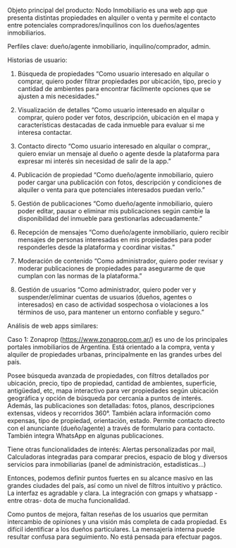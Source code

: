 Objeto principal del producto:
Nodo Inmobiliario es una web app que presenta distintas propiedades en alquiler o venta y permite el contacto entre potenciales compradores/inquilinos con los dueños/agentes inmobiliarios.

Perfiles clave: dueño/agente inmobiliario, inquilino/comprador, admin.

Historias de usuario:

1. Búsqueda de propiedades “Como usuario interesado en alquilar o comprar, quiero poder filtrar propiedades por ubicación, tipo, precio y cantidad de ambientes para encontrar fácilmente opciones que se ajusten a mis necesidades.”

2. Visualización de detalles “Como usuario interesado en alquilar o comprar, quiero poder ver fotos, descripción, ubicación en el mapa y características destacadas de cada inmueble para evaluar si me interesa contactar.

3. Contacto directo “Como usuario interesado en alquilar o comprar,, quiero enviar un mensaje al dueño o agente desde la plataforma para expresar mi interés sin necesidad de salir de la app.”

4. Publicación de propiedad “Como dueño/agente inmobiliario,  quiero poder cargar una publicación con fotos, descripción y condiciones de alquiler o venta para que potenciales interesados puedan verlo.”

5. Gestión de publicaciones “Como dueño/agente inmobiliario, quiero poder editar, pausar o eliminar mis publicaciones según cambie la disponibilidad del inmueble para gestionarlas adecuadamente.”

6. Recepción de mensajes “Como dueño/agente inmobiliario, quiero recibir mensajes de personas interesadas en mis propiedades para poder responderles desde la plataforma y coordinar visitas.”

7. Moderación de contenido “Como administrador, quiero poder revisar y moderar publicaciones de propiedades para asegurarme de que cumplan con las normas de la plataforma.”


8. Gestión de usuarios “Como administrador, quiero poder ver y suspender/eliminar cuentas de usuarios (dueños, agentes o interesados) en caso de actividad sospechosa o violaciones a los términos de uso, para mantener un entorno confiable y seguro.”


Análisis de web apps similares:

Caso 1:
Zonaprop (https://www.zonaprop.com.ar/) es uno de los principales portales inmobiliarios de Argentina. Está orientado a la compra, venta y alquiler de propiedades urbanas, principalmente en las grandes urbes del país. 

Posee búsqueda avanzada de propiedades, con filtros detallados por ubicación, precio, tipo de propiedad, cantidad de ambientes, superficie, antigüedad, etc, mapa interactivo para ver propiedades según ubicación geográfica y opción de búsqueda por cercanía a puntos de interés.
Además, las publicaciones son detalladas: fotos, planos, descripciones extensas, videos y recorridos 360°. También aclara información como expensas, tipo de propiedad, orientación, estado.
Permite contacto directo con el anunciante (dueño/agente) a través de formulario para contacto. También integra WhatsApp en algunas publicaciones.


Tiene otras funcionalidades de interés: Alertas personalizadas por mail, Calculadoras integradas para comparar precios, espacio de blog y diversos servicios para inmobiliarias (panel de administración, estadísticas…)

Entonces, podemos definir puntos fuertes en su alcance masivo en las grandes ciudades del país, así como un nivel de filtros intuitivo y práctico. La interfaz es agradable y clara. La integración con gmaps y whatsapp -entre otras- dota de mucha funcionalidad. 

Como puntos de mejora, faltan reseñas de los usuarios que permitan intercambio de opiniones y una visión más completa de cada propiedad. Es difícil identificar a los dueños particulares. La mensajería interna puede resultar confusa para seguimiento. No está pensada para efectuar pagos.
